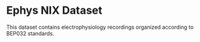 # Ephys NIX Dataset

This dataset contains electrophysiology recordings organized according to BEP032 standards.
